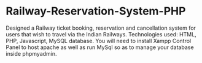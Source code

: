 # Railway-Reservation-System-PHP
Designed a Railway ticket booking, reservation and cancellation system for users that wish to
travel via the Indian Railways.
Technologies used: HTML, PHP, Javascript, MySQL database.
You will need to install Xampp Control Panel to host apache as well as run MySql so as to manage your database inside phpmyadmin. 
